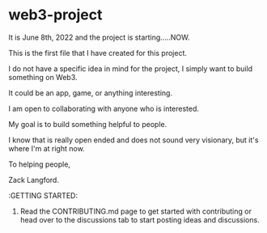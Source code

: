 # web3-project

It is June 8th, 2022 and the project is starting.....NOW. 

This is the first file that I have created for this project. 

I do not have a specific idea in mind for the project, I simply want to build something on Web3. 

It could be an app, game, or anything interesting. 

I am open to collaborating with anyone who is interested. 

My goal is to build something helpful to people. 

I know that is really open ended and does not sound very visionary, but it's where I'm at right now. 



To helping people, 

Zack Langford. 



:GETTING STARTED: 

1. Read the CONTRIBUTING.md page to get started with contributing or head over to the discussions tab to start posting ideas and discussions. 



